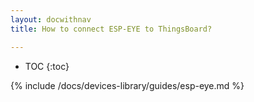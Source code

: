 ```yaml
---
layout: docwithnav
title: How to connect ESP-EYE to ThingsBoard?

---
```


* TOC
{:toc}

{% include /docs/devices-library/guides/esp-eye.md %}
